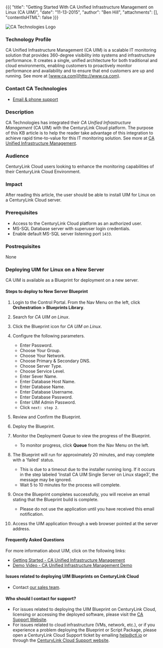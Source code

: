 {{{
  "title": "Getting Started With CA Unified Infrastructure Management on Linux (CA UIM)",
  "date": "11-13-2015",
  "author": "Ben Hill",
  "attachments": [],
  "contentIsHTML": false
}}}

![CA Technologies Logo](../../images/ca-technologies-logo.png)

### Technology Profile

CA Unified Infrastructure Management (CA UIM) is a scalable IT monitoring solution that provides 360-degree visibility into systems and infrastructure performance. It creates a single, unified architecture for both traditional and cloud environments, enabling customers to proactively monitor performance and availability and to ensure that end customers are up and running. See more at [www.ca.com](http://www.ca.com).

### Contact CA Technologies
* [Email & phone support](https://www.ca.com/us/contact/call-me.aspx)

### Description
CA Technologies has integrated their *CA Unified Infrastructure Management* (CA UIM) with the CenturyLink Cloud platform. The purpose of this KB article is to help the reader take advantage of this integration to achieve rapid time-to-value for this IT monitoring solution. See more at [CA Unified Infrastructure Management](http://www.ca.com/us/opscenter/ca-unified-infrastructure-management.aspx?intcmp=searchresultclick&resultnum=1).

### Audience
CenturyLink Cloud users looking to enhance the monitoring capabilities of their CenturyLink Cloud Environment.

### Impact
After reading this article, the user should be able to install UIM for Linux on a CenturyLink Cloud server.

### Prerequisites
* Access to the CenturyLink Cloud platform as an authorized user.
* MS-SQL Database server with superuser login credentials.
* Enable default MS-SQL server listening port `1433`.

### Postrequisites
None

### Deploying UIM for Linux on a New Server
CA UIM is available as a Blueprint for deployment on a new server.

#### Steps to deploy to New Server Blueprint
1. Login to the Control Portal. From the Nav Menu on the left, click **Orchestration > Blueprints Library**.

2. Search for *CA UIM on Linux*.

3. Click the Blueprint icon for *CA UIM on Linux*.

4. Configure the following parameters.
   * Enter Password.
   * Choose Your Group.
   * Choose Your Network.
   * Choose Primary & Secondary DNS.
   * Choose Server Type.
   * Choose Service Level.
   * Enter Sever Name.
   * Enter Database Host Name.
   * Enter Database Name.
   * Enter Database Username.
   * Enter Database Password.
   * Enter UIM Admin Password.
   * Click `next: step 2`.

5. Review and Confirm the Blueprint.

6. Deploy the Blueprint.

7. Monitor the Deployment Queue to view the progress of the Blueprint.
   * To monitor progress, click **Queue** from the Nav Menu on the left.

8. The Blueprint will run for approximately 20 minutes, and may complete with a 'failed' status.
   * This is due to a timeout due to the installer running long. If it occurs in the step labeled 'Install CA UIM Single Server on Linux stage3', the message may be ignored.
   * Wait 5 to 10 minutes for the process will complete.

9. Once the Blueprint completes successfully, you will receive an email stating that the Blueprint build is complete.
   * Please do not use the application until you have received this email notification.

10. Access the UIM application through a web browser pointed at the server address.

#### Frequently Asked Questions
For more information about UIM, click on the following links:
* [Getting Started - CA Unified Infrastructure Management](https://wiki.ca.com/display/UIM82/Getting+Started)
* [Demo Video - CA Unified Infrastructure Management Demo](http://www.ca.com/us/opscenter/ca-unified-infrastructure-management.aspx)


#### Issues related to deploying UIM Blueprints on CenturyLink Cloud
- Contact [our sales team](mailto:sales@ca.com).

#### Who should I contact for support?
- For issues related to deploying the UIM Blueprint on CenturyLink Cloud, licensing or accessing the deployed software, please visit the [CA Support Website](http://www.ca.com/us/support.aspx?intcmp=headernav).
- For issues related to cloud infrastructure (VMs, network, etc.), or if you experience a problem deploying the Blueprint or Script Package, please open a CenturyLink Cloud Support ticket by emailing [help@ctl.io](mailto:help@ctl.io) or through the [CenturyLink Cloud Support website](https://support.ctl.io/hc/en-us/requests/new).
